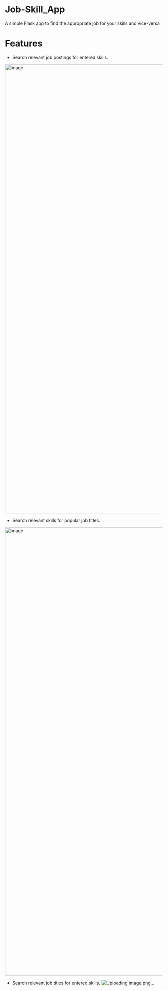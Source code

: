 # Job-Skill_App
A simple Flask app to find the appropriate job for your skills and vice-versa

# Features
- Search relevant job postings for entered skills.
<img width="1435" alt="image" src="https://github.com/jaskirat-1998/Job-Skill-App/assets/90675615/f05091d6-04af-4e62-a93f-1ccd3b4f55ce">

- Search relevant skills for popular job titles.
<img width="1435" alt="image" src="https://github.com/jaskirat-1998/Job-Skill-App/assets/90675615/9754ba4d-a58d-4553-954c-0883f14d9720">

- Search relevant job titles for entered skills.
![Uploading image.png…]()

